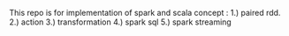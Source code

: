 This repo is for implementation of spark and scala concept :
1.) paired rdd.
2.) action
3.) transformation
4.) spark sql
5.) spark streaming
